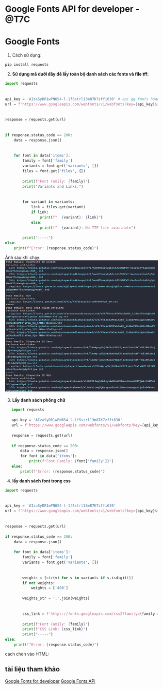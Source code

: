 # Google Fonts API for developer - @T7C

# Google Fonts

1. Cách sử dụng:
```bash
pip install requests
```
2. **Sử dụng mã dưới đây để lấy toàn bộ danh sách các fonts và file tff:**
```python
import requests


api_key = 'AIzaSyDR1wPN6S4-l-1fSstrl13m87K7zffi630' # api gg fonts hoàn toàn miễn phí
url = f'https://www.googleapis.com/webfonts/v1/webfonts?key={api_key}&sort=popularity'


response = requests.get(url)


if response.status_code == 200:
    data = response.json()
    
 
    for font in data['items']:
        family = font['family']
        variants = font.get('variants', [])
        files = font.get('files', {})
        
        print(f"Font Family: {family}")
        print("Variants and Links:")
        

        for variant in variants:
            link = files.get(variant)
            if link:
                print(f"  {variant}: {link}")
            else:
                print(f"  {variant}: No TTF file available")
        
        print("-----")
else:
    print(f"Error: {response.status_code}")

```

Ảnh sau khi chạy: 
![example](images/image.png)



3. **Lấy danh sách phông chữ**
 ```python
    import requests

    api_key = 'AIzaSyDR1wPN6S4-l-1fSstrl13m87K7zffi630'
    url = f'https://www.googleapis.com/webfonts/v1/webfonts?key={api_key}&sort=popularity'

    response = requests.get(url)

    if response.status_code == 200:
        data = response.json()
        for font in data['items']:
            print(f"Font Family: {font['family']}")
    else:
        print(f"Error: {response.status_code}")
 ```


4. **lấy danh sách font trong css**
```python
import requests


api_key = 'AIzaSyDR1wPN6S4-l-1fSstrl13m87K7zffi630'
url = f'https://www.googleapis.com/webfonts/v1/webfonts?key={api_key}&sort=popularity'


response = requests.get(url)

if response.status_code == 200:
    data = response.json()
 
    for font in data['items']:
        family = font['family']
        variants = font.get('variants', [])
        
      
        weights = [str(v) for v in variants if v.isdigit()]
        if not weights:
            weights = ['400']  

        weights_str = ';'.join(weights)
        
        
        css_link = f'https://fonts.googleapis.com/css2?family={family.replace(" ", "+")}:wght@{weights_str}&display=swap'
        
        print(f"Font Family: {family}")
        print(f"CSS Link: {css_link}")
        print("-----")
else:
    print(f"Error: {response.status_code}")

```

 cách chèn vào HTML: 
 <style>
    @import url ('https://fonts.googleapis.com/css?family=Roboto&display=swap');
    </style>


## tài liệu tham khảo

[Google Fonts for developer](https://developers.google.com/fonts/docs/getting_started?hl=vi)
[Google Fonts API](https://developers.google.com/fonts/docs/developer_api?hl=vi)